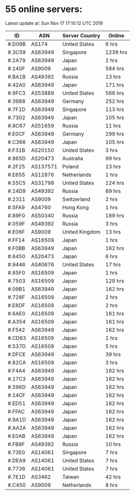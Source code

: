 # 55 online servers:

Latest update at: Sun Nov 17 17:10:12 UTC 2019

| ID | ASN | Server Country | Online |
| -- | --- | -------------- | ------ |
| #.D09B | AS174 | United States | 6 hrs |
| #.3C59 | AS63949 | Singapore | 1239 hrs |
| #.2A79 | AS63949 | Japan | 2 hrs |
| #.140F | AS9009 | Japan | 584 hrs |
| #.BA1B | AS49392 | Russia | 13 hrs |
| #.42A0 | AS63949 | Japan | 171 hrs |
| #.9FC3 | AS53889 | United States | 566 hrs |
| #.3988 | AS63949 | Germany | 252 hrs |
| #.7F1D | AS63949 | Singapore | 113 hrs |
| #.7302 | AS63949 | Japan | 105 hrs |
| #.8C67 | AS51659 | Russia | 11 hrs |
| #.E0CF | AS63949 | Germany | 299 hrs |
| #.C366 | AS63949 | Japan | 105 hrs |
| #.F31B | AS20150 | United States | 3 hrs |
| #.865D | AS20473 | Australia | 99 hrs |
| #.2F25 | AS137571 | Poland | 23 hrs |
| #.E655 | AS12876 | Netherlands | 1 hrs |
| #.55C5 | AS31798 | United States | 124 hrs |
| #.14D9 | AS49392 | Russia | 89 hrs |
| #.2311 | AS9009 | Switzerland | 2 hrs |
| #.5FA9 | AS4760 | Hong Kong | 1 hrs |
| #.89F0 | AS50340 | Russia | 189 hrs |
| #.059F | AS49392 | Russia | 3 hrs |
| #.E06F | AS9009 | United Kingdom | 13 hrs |
| #.FF14 | AS16509 | Japan | 1 hrs |
| #.F0BB | AS63949 | Japan | 162 hrs |
| #.6450 | AS20473 | Japan | 6 hrs |
| #.9446 | AS40676 | United States | 17 hrs |
| #.85F0 | AS16509 | Japan | 1 hrs |
| #.7503 | AS16509 | Japan | 129 hrs |
| #.09B1 | AS63949 | Japan | 162 hrs |
| #.728F | AS16509 | Japan | 2 hrs |
| #.E8DF | AS16509 | Japan | 2 hrs |
| #.6AE0 | AS16509 | Japan | 161 hrs |
| #.A354 | AS16509 | Japan | 161 hrs |
| #.F542 | AS63949 | Japan | 162 hrs |
| #.CD63 | AS16509 | Japan | 1 hrs |
| #.537D | AS16509 | Japan | 5 hrs |
| #.DFCE | AS63949 | Japan | 39 hrs |
| #.82CA | AS16509 | Japan | 3 hrs |
| #.F4A4 | AS63949 | Japan | 162 hrs |
| #.17C3 | AS63949 | Japan | 162 hrs |
| #.596D | AS63949 | Japan | 162 hrs |
| #.14CF | AS63949 | Japan | 162 hrs |
| #.ED51 | AS63949 | Japan | 162 hrs |
| #.FFAC | AS63949 | Japan | 162 hrs |
| #.9A1D | AS63949 | Japan | 162 hrs |
| #.AA2A | AS63949 | Japan | 162 hrs |
| #.E0AB | AS63949 | Japan | 162 hrs |
| #.FB8F | AS49392 | Russia | 10 hrs |
| #.73E0 | AS14061 | Singapore | 7 hrs |
| #.DEA9 | AS14061 | United States | 7 hrs |
| #.7736 | AS14061 | United States | 7 hrs |
| #.7E1D | AS3462 | Taiwan | 42 hrs |
| #.C450 | AS9009 | Netherlands | 8 hrs |

